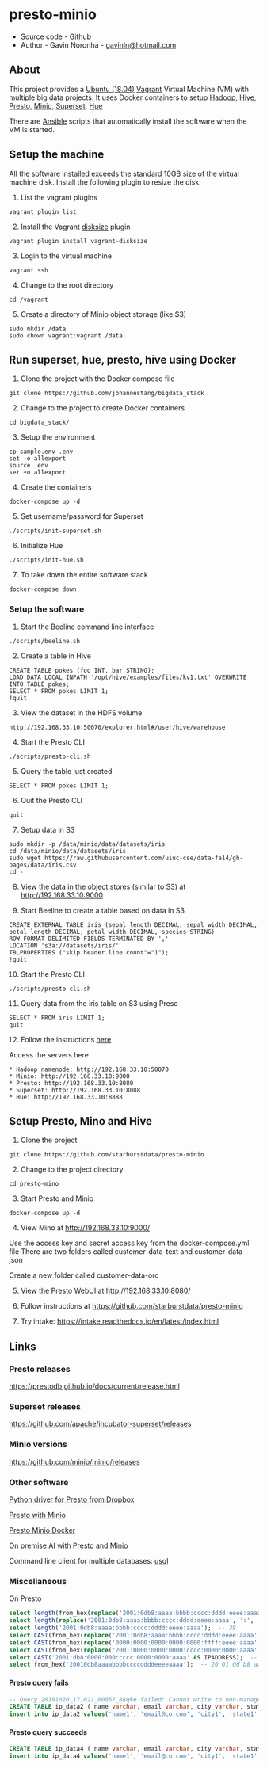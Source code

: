 # presto-minio

* Source code - [Github][1]
* Author - Gavin Noronha - <gavinln@hotmail.com>

[1]: https://github.com/gavinln/presto-minio

## About

This project provides a [Ubuntu (18.04)][10] [Vagrant][20] Virtual Machine (VM)
with multiple big data projects. It uses Docker containers to setup
[Hadoop][30], [Hive][40], [Presto][50], [Minio][60], [Superset][70],
[Hue][80] 

[10]: http://releases.ubuntu.com/18.04/
[20]: http://www.vagrantup.com/
[30]: https://hadoop.apache.org/
[40]: https://github.com/apache/hive
[50]: https://prestodb.github.io/
[60]: https://min.io/
[70]: https://github.com/apache/incubator-superset
[80]: https://github.com/cloudera/hue

There are [Ansible][90] scripts that automatically install the software when
the VM is started.

[90]: https://www.ansible.com/

## Setup the machine

All the software installed exceeds the standard 10GB size of the virtual
machine disk. Install the following plugin to resize the disk.

1. List the vagrant plugins

```
vagrant plugin list
```

2. Install the Vagrant [disksize][100] plugin

```
vagrant plugin install vagrant-disksize
```

[100]: https://github.com/sprotheroe/vagrant-disksize


3. Login to the virtual machine

```
vagrant ssh
```

4. Change to the root directory

```
cd /vagrant
```

5. Create a directory of Minio object storage (like S3)

```
sudo mkdir /data
sudo chown vagrant:vagrant /data
```

## Run superset, hue, presto, hive using Docker

1. Clone the project with the Docker compose file

```
git clone https://github.com/johannestang/bigdata_stack
```

2. Change to the project to create Docker containers

```
cd bigdata_stack/
```

3. Setup the environment

```
cp sample.env .env
set -o allexport
source .env
set +o allexport
```

4. Create the containers

```
docker-compose up -d
```

5. Set username/password for Superset

```
./scripts/init-superset.sh
```

6. Initialize Hue

```
./scripts/init-hue.sh
```

7. To take down the entire software stack

```
docker-compose down
```

### Setup the software

1. Start the Beeline command line interface

```
./scripts/beeline.sh
```

2. Create a table in Hive

```
CREATE TABLE pokes (foo INT, bar STRING);
LOAD DATA LOCAL INPATH '/opt/hive/examples/files/kv1.txt' OVERWRITE INTO TABLE pokes;
SELECT * FROM pokes LIMIT 1;
!quit
```

3. View the dataset in the HDFS volume

```
http://192.168.33.10:50070/explorer.html#/user/hive/warehouse
```

4. Start the Presto CLI

```
./scripts/presto-cli.sh
```

5. Query the table just created

```
SELECT * FROM pokes LIMIT 1;
```

6. Quit the Presto CLI

```
quit
```

7. Setup data in S3

```
sudo mkdir -p /data/minio/data/datasets/iris
cd /data/minio/data/datasets/iris
sudo wget https://raw.githubusercontent.com/uiuc-cse/data-fa14/gh-pages/data/iris.csv
cd -
```

8. View the data in the object stores (similar to S3) at http://192.168.33.10:9000

9. Start Beeline to create a table based on data in S3

```
CREATE EXTERNAL TABLE iris (sepal_length DECIMAL, sepal_width DECIMAL, 
petal_length DECIMAL, petal_width DECIMAL, species STRING) 
ROW FORMAT DELIMITED FIELDS TERMINATED BY ','
LOCATION 's3a://datasets/iris/'
TBLPROPERTIES ("skip.header.line.count"="1");
!quit
```

10. Start the Presto CLI

```
./scripts/presto-cli.sh
```

11. Query data from the iris table on S3 using Preso

```
SELECT * FROM iris LIMIT 1;
quit
```

12. Follow the instructions [here][200]

[200]: https://johs.me/posts/big-data-stack-running-sql-queries/

Access the servers here

    * Hadoop namenode: http://192.168.33.10:50070
    * Minio: http://192.168.33.10:9000
    * Presto: http://192.168.33.10:8080
    * Superset: http://192.168.33.10:8088
    * Hue: http://192.168.33.10:8888

## Setup Presto, Mino and Hive

1. Clone the project

```
git clone https://github.com/starburstdata/presto-minio
```

2. Change to the project directory

```
cd presto-mino
```

3. Start Presto and Minio

```
docker-compose up -d
```

4. View Mino at http://192.168.33.10:9000/

Use the access key and secret access key from the docker-compose.yml file
There are two folders called customer-data-text and customer-data-json

Create a new folder called customer-data-orc

5. View the Presto WebUI at http://192.168.33.10:8080/

6. Follow instructions at https://github.com/starburstdata/presto-minio

7. Try intake: https://intake.readthedocs.io/en/latest/index.html

## Links

### Presto releases

https://prestodb.github.io/docs/current/release.html

### Superset releases

https://github.com/apache/incubator-superset/releases

### Minio versions

https://github.com/minio/minio/releases


### Other software

[Python driver for Presto from Dropbox][1020]

[1020]: https://github.com/dropbox/PyHive

[Presto with Minio][1030]

[1030]: https://johs.me/posts/big-data-stack-running-sql-queries/

[Presto Minio Docker][1040]

[1040]: https://github.com/starburstdata/presto-minio

[On premise AI with Presto and Minio][1050]

[1050]: https://blog.minio.io/building-an-on-premise-ml-ecosystem-with-minio-powered-by-presto-weka-r-and-s3select-feature-fefbbaa87054

Command line client for multiple databases: [usql][1060]

[1060]: https://github.com/xo/usql

### Miscellaneous

On Presto

```sql
select length(from_hex(replace('2001:0db8:aaaa:bbbb:cccc:dddd:eeee:aaaa', ':', '')));  -- 16
select length(replace('2001:0db8:aaaa:bbbb:cccc:dddd:eeee:aaaa', ':', ''));  -- 32
select length('2001:0db8:aaaa:bbbb:cccc:dddd:eeee:aaaa');  -- 39
select CAST(from_hex(replace('2001:0db8:aaaa:bbbb:cccc:dddd:eeee:aaaa', ':', '')) AS IPADDRESS);  -- 2001:db8:aaaa:bbbb:cccc:dddd:eeee:aaaa
select CAST(from_hex(replace('0000:0000:0000:0000:0000:ffff:eeee:aaaa', ':', '')) AS IPADDRESS);  -- 238.238.170.170
select CAST(from_hex(replace('2001:0000:0000:0000:cccc:0000:0000:aaaa', ':', '')) AS IPADDRESS);  --  2001::cccc:0:0:aaaa
select CAST('2001:db8:0000:000:cccc:0000:0000:aaaa' AS IPADDRESS);  -- 2001:db8::cccc:0:0:aaaa
select from_hex('20010db8aaaabbbbccccddddeeeeaaaa');  -- 20 01 0d b8 aa aa bb bb cc cc dd dd ee ee aa aa
```

#### Presto query fails

```sql
-- Query 20191020_171021_00057_88qke failed: Cannot write to non-managed Hive table
CREATE TABLE ip_data2 ( name varchar, email varchar, city varchar, state varchar, date_time TIMESTAMP, randomdata BIGINT, ipv4 VARBINARY, ipv6 VARBINARY ) with (format='ORC', external_location='s3a://customer-data-orc/');
insert into ip_data2 values('name1', 'email@co.com', 'city1', 'state1', localtimestamp, 2344, from_hex('eeeeaaaa'), from_hex('20010db8aaaabbbbccccddddeeeeaaaa'));
```

#### Presto query succeeds

```sql
CREATE TABLE ip_data4 ( name varchar, email varchar, city varchar, state varchar, date_time TIMESTAMP, randomdata BIGINT, ipv4 VARBINARY, ipv6 VARBINARY );
insert into ip_data4 values('name1', 'email@co.com', 'city1', 'state1', localtimestamp, 2344, from_hex('eeeeaaaa'), from_hex('20010db8aaaabbbbccccddddeeeeaaaa'));
```
